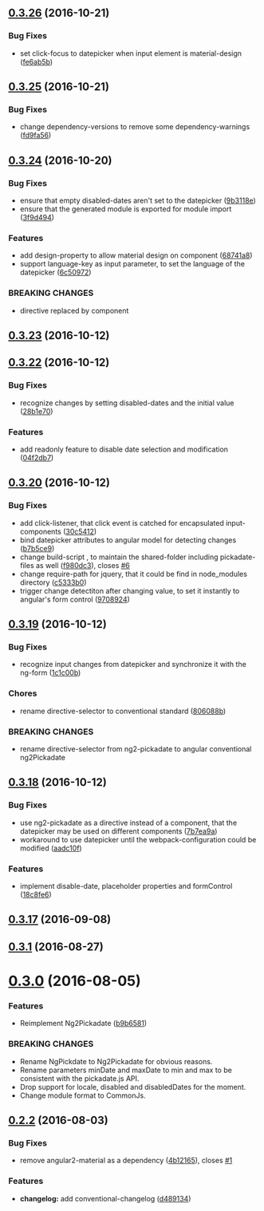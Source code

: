 <a name="0.3.26"></a>
## [0.3.26](https://github.com/cschroeter/ng2-pickadate/compare/0.3.25...0.3.26) (2016-10-21)


### Bug Fixes

* set click-focus to datepicker when input element is material-design ([fe6ab5b](https://github.com/cschroeter/ng2-pickadate/commit/fe6ab5b))



<a name="0.3.25"></a>
## [0.3.25](https://github.com/cschroeter/ng2-pickadate/compare/0.3.24...0.3.25) (2016-10-21)


### Bug Fixes

* change dependency-versions to remove some dependency-warnings ([fd9fa56](https://github.com/cschroeter/ng2-pickadate/commit/fd9fa56))



<a name="0.3.24"></a>
## [0.3.24](https://github.com/cschroeter/ng2-pickadate/compare/0.3.23...0.3.24) (2016-10-20)


### Bug Fixes

* ensure that empty disabled-dates aren't set to the datepicker ([9b3118e](https://github.com/cschroeter/ng2-pickadate/commit/9b3118e))
* ensure that the generated module is exported for module import ([3f9d494](https://github.com/cschroeter/ng2-pickadate/commit/3f9d494))


### Features

* add design-property to allow material design on component ([68741a8](https://github.com/cschroeter/ng2-pickadate/commit/68741a8))
* support language-key as input parameter, to set the language of the datepicker ([6c50972](https://github.com/cschroeter/ng2-pickadate/commit/6c50972))


### BREAKING CHANGES

* directive replaced by component



<a name="0.3.23"></a>
## [0.3.23](https://github.com/cschroeter/ng2-pickadate/compare/0.3.22...0.3.23) (2016-10-12)



<a name="0.3.22"></a>
## [0.3.22](https://github.com/cschroeter/ng2-pickadate/compare/0.3.20...0.3.22) (2016-10-12)


### Bug Fixes

*  recognize changes by setting disabled-dates and the initial value ([28b1e70](https://github.com/cschroeter/ng2-pickadate/commit/28b1e70))


### Features

* add readonly feature to disable date selection and modification ([04f2db7](https://github.com/cschroeter/ng2-pickadate/commit/04f2db7))



<a name="0.3.20"></a>
## [0.3.20](https://github.com/cschroeter/ng2-pickadate/compare/0.3.19...0.3.20) (2016-10-12)


### Bug Fixes

* add click-listener, that click event is catched for encapsulated input-components ([30c5412](https://github.com/cschroeter/ng2-pickadate/commit/30c5412))
* bind datepicker attributes to angular model for detecting changes ([b7b5ce9](https://github.com/cschroeter/ng2-pickadate/commit/b7b5ce9))
* change build-script , to maintain the shared-folder including pickadate-files as well ([f980dc3](https://github.com/cschroeter/ng2-pickadate/commit/f980dc3)), closes [#6](https://github.com/cschroeter/ng2-pickadate/issues/6)
* change require-path for jquery, that it could be find in node_modules directory ([c5333b0](https://github.com/cschroeter/ng2-pickadate/commit/c5333b0))
* trigger change detectiton after changing value, to set it instantly to angular's form control ([9708924](https://github.com/cschroeter/ng2-pickadate/commit/9708924))



<a name="0.3.19"></a>
## [0.3.19](https://github.com/cschroeter/ng2-pickadate/compare/0.3.18...0.3.19) (2016-10-12)


### Bug Fixes

* recognize input changes from datepicker and synchronize it with the ng-form ([1c1c00b](https://github.com/cschroeter/ng2-pickadate/commit/1c1c00b))


### Chores

* rename directive-selector to conventional standard ([806088b](https://github.com/cschroeter/ng2-pickadate/commit/806088b))


### BREAKING CHANGES

* rename directive-selector from ng2-pickadate to angular conventional ng2Pickadate



<a name="0.3.18"></a>
## [0.3.18](https://github.com/cschroeter/ng2-pickadate/compare/0.3.17...0.3.18) (2016-10-12)


### Bug Fixes

* use ng2-pickadate as a directive instead of a component, that the datepicker may be used on different components ([7b7ea9a](https://github.com/cschroeter/ng2-pickadate/commit/7b7ea9a))
* workaround to use datepicker until the webpack-configuration could be modified ([aadc10f](https://github.com/cschroeter/ng2-pickadate/commit/aadc10f))


### Features

* implement disable-date, placeholder properties and formControl ([18c8fe6](https://github.com/cschroeter/ng2-pickadate/commit/18c8fe6))



<a name="0.3.17"></a>
## [0.3.17](https://github.com/cschroeter/ng2-pickadate/compare/0.3.1...0.3.17) (2016-09-08)



<a name="0.3.1"></a>
## [0.3.1](https://github.com/cschroeter/ng2-pickadate/compare/0.3.0...0.3.1) (2016-08-27)



<a name="0.3.0"></a>
# [0.3.0](https://github.com/cschroeter/ng2-pickadate/compare/0.2.2...0.3.0) (2016-08-05)


### Features

* Reimplement Ng2Pickadate ([b9b6581](https://github.com/cschroeter/ng2-pickadate/commit/b9b6581))


### BREAKING CHANGES

* Rename NgPickdate to Ng2Pickadate for obvious reasons.
* Rename parameters minDate and maxDate to min and max to be consistent with the pickadate.js API.
* Drop support for locale, disabled and disabledDates for the moment.
* Change module format to CommonJs.



<a name="0.2.2"></a>
## [0.2.2](https://github.com/cschroeter/ng2-pickadate/compare/4b12165...0.2.2) (2016-08-03)


### Bug Fixes

* remove angular2-material as a dependency ([4b12165](https://github.com/cschroeter/ng2-pickadate/commit/4b12165)), closes [#1](https://github.com/cschroeter/ng2-pickadate/issues/1)


### Features

* **changelog:** add conventional-changelog ([d489134](https://github.com/cschroeter/ng2-pickadate/commit/d489134))



